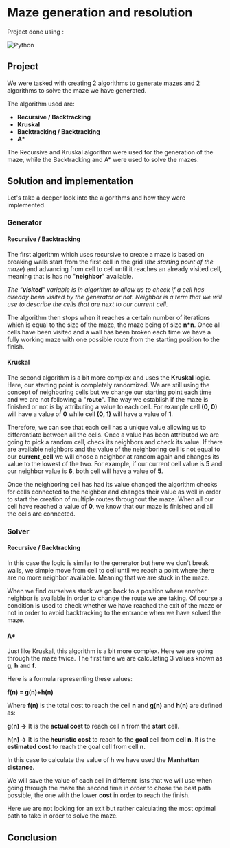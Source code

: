 # Maze generation and resolution

Project done using : 

![Python](https://img.shields.io/badge/python-3670A0?style=for-the-badge&logo=python&logoColor=ffdd54)

## Project
We were tasked with creating 2 algorithms to generate mazes and 2 algorithms to solve the maze we have generated. 

The algorithm used are:
* **Recursive / Backtracking**
* **Kruskal**
* **Backtracking / Backtracking**
* **A***

The Recursive and Kruskal algorithm were used for the generation of the maze, while the Backtracking and A* were used to solve the mazes.

## Solution and implementation

Let's take a deeper look into the algorithms and how they were implemented.

### Generator

#### Recursive / Backtracking

The first algorithm which uses recursive to create a maze is based on breaking walls start from the first cell in the grid (_the starting point of the maze_) and advancing from cell to cell until it reaches an already visited cell, meaning that is has no "**neighbor**" available. 

_The "**visited**" variable is in algorithm to allow us to check if a cell has already been visited by the generator or not. Neighbor is a term that we will use to describe the cells that are next to our current cell._ 

The algorithm then stops when it reaches a certain number of iterations which is equal to the size of the maze, the maze being of size **n*n**. Once all cells have been visited and a wall has been broken each time we have a fully working maze with one possible route from the starting position to the finish. 

#### Kruskal

The second algorithm is a bit more complex and uses the **Kruskal** logic. Here, our starting point is completely randomized. We are still using the concept of neighboring cells but we change our starting point each time and we are not following a "**route**". The way we establish if the maze is finished or not is by attributing a value to each cell. For example cell **(0, 0)** will have a value of **0** while cell **(0, 1)** will have a value of **1**.

Therefore, we can see that each cell has a unique value allowing us to differentiate between all the cells. 
Once a value has been attributed we are going to pick a random cell, check its neighbors and check its value. If there are available neighbors and the value of the neighboring cell is not equal to our **current_cell** we will chose a neighbor at random again and changes its value to the lowest of the two. For example, if our current cell value is **5** and our neighbor value is **6**, both cell will have a value of **5**. 

Once the neighboring cell has had its value changed the algorithm checks for cells connected to the neighbor and changes their value as well in order to start the creation of multiple routes throughout the maze. 
When all our cell have reached a value of **0**, we know that our maze is finished and all the cells are connected. 

### Solver

#### Recursive / Backtracking

In this case the logic is similar to the generator but here we don't break walls, we simple move from cell to cell until we reach a point where there are no more neighbor available. Meaning that we are stuck in the maze.

When we find ourselves stuck we go back to a position where another neighbor is available in order to change the route we are taking. Of course a condition is used to check whether we have reached the exit of the maze or not in order to avoid backtracking to the entrance when we have solved the maze. 

#### A*

Just like Kruskal, this algorithm is a bit more complex. Here we are going through the maze twice. The first time we are calculating 3 values known as **g**, **h** and **f**.

Here is a formula representing these values: 

**f(n) = g(n)+h(n)**

Where **f(n)** is the total cost to reach the cell **n** and **g(n)** and **h(n)** are defined as:

**g(n) →** It is the **actual cost** to reach cell **n** from the **start** cell.

**h(n) →** It is the **heuristic cost** to reach to the **goal** cell from cell **n**. It is the **estimated cost** to reach the goal cell from cell **n**.

In this case to calculate the value of h we have used the **Manhattan distance**. 

We will save the value of each cell in different lists that we will use when going through the maze the second time in order to chose the best path possible, the one with the lower **cost** in order to reach the finish. 

Here we are not looking for an exit but rather calculating the most optimal path to take in order to solve the maze. 

## Conclusion
